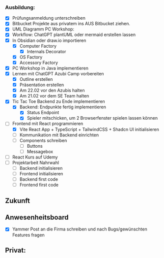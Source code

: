 
### Ausbildung:

- [x] Prüfungsanmeldung unterschreiben
- [x] Bitbucket Projekte aus privatem ins AUS Bitbucket ziehen.
- [x] UML Diagramm PC Workshop:
- [x] Workflow: ChatGPT plantUML oder mermaid erstellen lassen
- [x] In Obsidian oder draw.io importieren
	- [x] Computer Factory
		- [x] Internals Decorator
	- [x] OS Factory
	- [x] Accessory Factory
- [x] PC Workshop in Java implementieren
- [x] Lernen mit ChatGPT Azubi Camp vorbereiten
	- [x] Outline erstellen
	- [x] Präsentation erstellen
	- [x] Am 22.02 vor den Azubis halten
	- [x] Am 21.02 vor dem SE Team halten
- [x] Tic Tac Toe Backend zu Ende implementieren
	- [x] Backend: Endpunkte fertig implementieren
		- [x] Status Endpoint
		- [x] Spieler mitschicken, um 2 Browserfenster spielen lassen können
- [ ] Frontend mit React programmieren
	- [x] Vite React App + TypeScript + TailwindCSS + Shadcn UI initialisieren
	- [ ] Kommunikation mit Backend einrichten
	- [ ] Components schreiben
		- [ ] Buttons
		- [ ] Messagebox
- [ ] React Kurs auf Udemy 
- [ ] Projektarbeit Nahrwahl
	- [ ] Backend initialisieren
	- [ ] Frontend initialisieren
	- [ ] Backend first code
	- [ ] Frontend first code
## Zukunft


## Anwesenheitsboard

- [x] Yammer Post an die Firma schreiben und nach Bugs/gewünschten Features fragen
## Privat:
